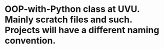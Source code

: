 # OOP-with-Python class at UVU. Mainly scratch files and such. Projects will have a different naming convention. 
